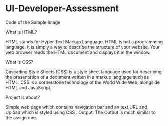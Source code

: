 # UI-Developer-Assessment
Code of the Sample Image

What is HTML?

HTML stands for Hyper Text Markup Language. HTML is not a programming language. It is simply a way to describe the structure of your website. Your web browser reads the HTML document and displays it in the window.

What is CSS?

Cascading Style Sheets (CSS) is a style sheet language used for describing the presentation of a document written in a markup language such as HTML. CSS is a cornerstone technology of the World Wide Web, alongside HTML and JavaScript. 

Project is about?
  
  Simple web page which contains navigation bar and an text URL and Upload which is styled using CSS .
Output:
   The Output is much similar to the assign one.
